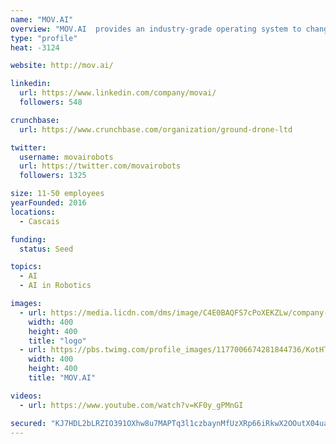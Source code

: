 ```yaml
---
name: "MOV.AI"
overview: "MOV.AI  provides an industry-grade operating system to change mobile machines into autonomous intelligent collaborative robots for universal commercial use."
type: "profile"
heat: -3124

website: http://mov.ai/

linkedin:
  url: https://www.linkedin.com/company/movai/
  followers: 548

crunchbase:
  url: https://www.crunchbase.com/organization/ground-drone-ltd

twitter:
  username: movairobots
  url: https://twitter.com/movairobots
  followers: 1325

size: 11-50 employees
yearFounded: 2016
locations:
  - Cascais

funding:
  status: Seed

topics:
  - AI
  - AI in Robotics

images:
  - url: https://media.licdn.com/dms/image/C4E0BAQFS7cPoXEKZLw/company-logo_400_400/0?e=1582761600&v=beta&t=3HrUwNKwqGvLbTIYNh2LEOzWGuzQTEvuS-OXm-b3Hwc
    width: 400
    height: 400
    title: "logo"
  - url: https://pbs.twimg.com/profile_images/1177006674281844736/KotHTkhK_400x400.jpg
    width: 400
    height: 400
    title: "MOV.AI"

videos:
  - url: https://www.youtube.com/watch?v=KF0y_gPMnGI

secured: "KJ7HDL2bLRZIO391OXhw8u7MAPTq3l1czbaynMfUzXRp66iRkwX2OOutX04uaEcnD6JuYNtSdk3CjaiNcKo3zY0DA6KXu5ejcyzuFYFkGmYdup8aENH0XL1Hw9j+piS0CNM8S9SF3YfL5JK5WMK4VYjEz1mWIAB6r6YUdx32gZV5GmnsHLnkuivmVZLIy6mOZXHM+T7AWCqCQeqwTFT5oRIXanv6z0AGe6OuiQB4dDoD8J14CTGUTrZ4lY11WmP8PHnBRe250jr2tvaxxjeeHJNh4C4hX8BP540pMx6I6FhRL6q+0S/R1Slj5mVTh2T6;0pz4b4SgFRQDPDMkb4FzBw=="
---
```


